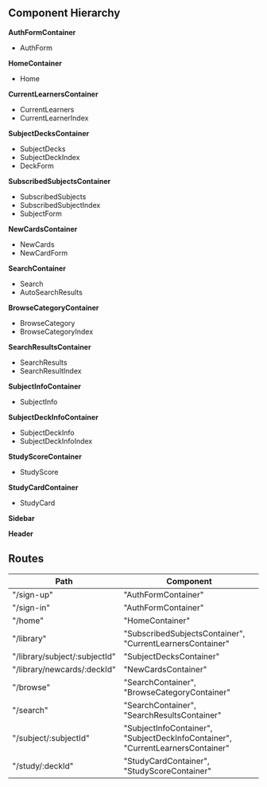 ## Component Hierarchy

**AuthFormContainer**
 - AuthForm

**HomeContainer**
 - Home

**CurrentLearnersContainer**
 - CurrentLearners
 - CurrentLearnerIndex

**SubjectDecksContainer**
 - SubjectDecks
 - SubjectDeckIndex
 - DeckForm

**SubscribedSubjectsContainer**
 - SubscribedSubjects
 - SubscribedSubjectIndex
 - SubjectForm

**NewCardsContainer**
 - NewCards
 - NewCardForm

 **SearchContainer**
 - Search
 - AutoSearchResults

 **BrowseCategoryContainer**
 - BrowseCategory
 - BrowseCategoryIndex

 **SearchResultsContainer**
 - SearchResults
 - SearchResultIndex

 **SubjectInfoContainer**
 - SubjectInfo

 **SubjectDeckInfoContainer**
 - SubjectDeckInfo
 - SubjectDeckInfoIndex

 **StudyScoreContainer**
 - StudyScore

 **StudyCardContainer**
 - StudyCard

 **Sidebar**

 **Header**

## Routes

|Path   | Component   |
|-------|-------------|
| "/sign-up" | "AuthFormContainer" |
| "/sign-in" | "AuthFormContainer" |
| "/home" | "HomeContainer" |
| "/library" | "SubscribedSubjectsContainer", "CurrentLearnersContainer" |
| "/library/subject/:subjectId" | "SubjectDecksContainer" |
| "/library/newcards/:deckId" | "NewCardsContainer" |
| "/browse" | "SearchContainer", "BrowseCategoryContainer" |
| "/search" | "SearchContainer", "SearchResultsContainer" |
| "/subject/:subjectId" | "SubjectInfoContainer", "SubjectDeckInfoContainer", "CurrentLearnersContainer" |
| "/study/:deckId" | "StudyCardContainer", "StudyScoreContainer" |
